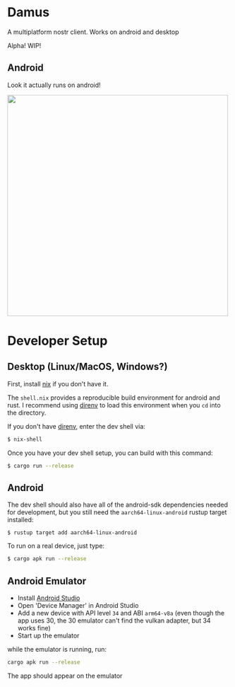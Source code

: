 # Damus

A multiplatform nostr client. Works on android and desktop

Alpha! WIP!

## Android

Look it actually runs on android!

<img src="https://cdn.jb55.com/s/bebeeadf7001fae1.png" height="500px" />

# Developer Setup

## Desktop (Linux/MacOS, Windows?)

First, install [nix][nix] if you don't have it.

The `shell.nix` provides a reproducible build environment for android and rust. I recommend using [direnv][direnv] to load this environment when you `cd` into the directory.

If you don't have [direnv][direnv], enter the dev shell via:

```bash
$ nix-shell
```

Once you have your dev shell setup, you can build with this command:

```bash
$ cargo run --release 
```

## Android

The dev shell should also have all of the android-sdk dependencies needed for development, but you still need the `aarch64-linux-android` rustup target installed:

```
$ rustup target add aarch64-linux-android
```

To run on a real device, just type:

```bash
$ cargo apk run --release
```

## Android Emulator

- Install [Android Studio](https://developer.android.com/studio)
- Open 'Device Manager' in Android Studio
- Add a new device with API level `34` and ABI `arm64-v8a` (even though the app uses 30, the 30 emulator can't find the vulkan adapter, but 34 works fine)
- Start up the emulator

while the emulator is running, run:

```bash
cargo apk run --release
```

The app should appear on the emulator

[direnv]: https://direnv.net/
[nix]: https://nixos.org/download/
